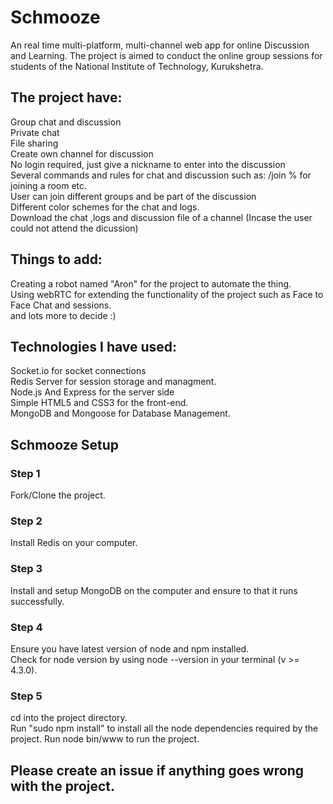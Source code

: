 # Schmooze
An real time multi-platform, multi-channel web app for online Discussion and Learning. The project is aimed to conduct the online group sessions for students  of the National Institute of Technology, Kurukshetra.
<h2>The project have:</h2>

Group chat and discussion<br/>
Private chat<br/>
File sharing <br/>
Create own channel for discussion<br/>
No login required, just give a nickname to enter into the discussion<br/>
Several commands and rules for chat and discussion such as:  /join %<room name>  for joining a room etc.<br/>
User can join different groups and be part of the discussion<br/>
Different color schemes for the chat and logs.<br/>
Download the chat ,logs and discussion file of a channel (Incase the user could not attend the dicussion)


<h2>Things to add:</h2>
Creating a robot named "Aron" for the project to automate the thing.<br/>
Using webRTC for extending the functionality of the project such as Face to Face Chat and sessions.<br/>
and lots more to decide :)</br>


<h2>Technologies I have used:</h2>
Socket.io for socket connections<br/>
Redis Server for session storage and managment.<br/>
Node.js And Express for the server side<br/>
Simple HTML5 and CSS3 for the front-end.<br/>
MongoDB and Mongoose for Database Management.

<h2>Schmooze Setup</h2>
<h3>Step 1</h3>
Fork/Clone the project.

<h3>Step 2</h3>
Install Redis on your computer.

<h3>Step 3</h3>
Install and setup MongoDB on the computer and ensure to that it runs successfully.

<h3>Step 4</h3>
Ensure you have latest version of node and npm installed.<br/>
Check for node version by using node --version in your terminal (v >= 4.3.0).

<h3>Step 5</h3>
cd into the project directory.<br/>
Run "sudo npm install" to install all the node dependencies required by the project. 
Run node bin/www to run the project.<br/>

<h2>Please create an issue if anything goes wrong with the project.</h2>




